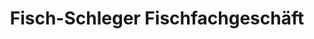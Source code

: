 ---
title: "Fisch-Schleger Fischfachgeschäft"
url: /husum/fisch-schleger-fischfachgeschaeft/
shop: Fisch
---